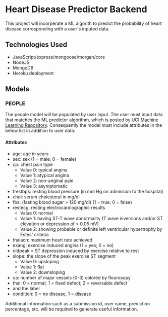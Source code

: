 # Heart Disease Predictor Backend

This project will incorperate a ML algorith to predict the probability of heart disease
corresponding with a user's inputed data.

## Technologies Used

- JavaScript/express/mongoose/morgan/cors
- NodeJS
- MongoDB
- Heroku deployment

## Models

### PEOPLE

The people model will be populated by user input. The user must input data that matches the ML predictor algorithm, which is posted by [UCI Machine Learning Repository](https://archive.ics.uci.edu/ml/datasets/Heart+Disease). Consequently the model must include attributes in the below list in addition to user data:

#### Attributes

- age: age in years
- sex: sex (1 = male; 0 = female)
- cp: chest pain type
    - Value 0: typical angina
    - Value 1: atypical angina
    - Value 2: non-anginal pain
    - Value 3: asymptomatic
- trestbps: resting blood pressure (in mm Hg on admission to the hospital)
- chol: serum cholestoral in mg/dl
- fbs: (fasting blood sugar > 120 mg/dl) (1 = true; 0 = false)
- restecg: resting electrocardiographic results
    - Value 0: normal
    - Value 1: having ST-T wave abnormality (T wave inversions and/or ST elevation or depression of > 0.05 mV)
    - Value 2: showing probable or definite left ventricular hypertrophy by Estes' criteria
- thalach: maximum heart rate achieved
- exang: exercise induced angina (1 = yes; 0 = no)
- oldpeak = ST depression induced by exercise relative to rest
- slope: the slope of the peak exercise ST segment
    - Value 0: upsloping
    - Value 1: flat
    - Value 2: downsloping
- ca: number of major vessels (0-3) colored by flourosopy
- thal: 0 = normal; 1 = fixed defect; 2 = reversable defect
- and the label
- condition: 0 = no disease, 1 = disease

Additional information such as a submission id, user name, prediction percentage, etc. will be required to generate useful information.